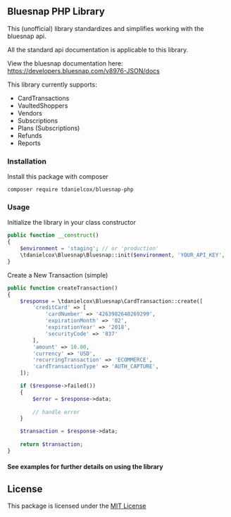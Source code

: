 ## Bluesnap PHP Library

This (unofficial) library standardizes and simplifies working with the bluesnap api. 

All the standard api documentation is applicable to this library. 

View the bluesnap documentation here: https://developers.bluesnap.com/v8976-JSON/docs

This library currently supports:

- CardTransactions
- VaultedShoppers
- Vendors
- Subscriptions
- Plans (Subscriptions)
- Refunds
- Reports

### Installation

Install this package with composer

```shell
composer require tdanielcox/bluesnap-php
```

### Usage

Initialize the library in your class constructor 

```php
public function __construct()
{
    $environment = 'staging'; // or 'production'
    \tdanielcox\Bluesnap\Bluesnap::init($environment, 'YOUR_API_KEY', 'YOUR_API_PASSWORD');
}
```

Create a New Transaction (simple)

```php
public function createTransaction()
{
    $response = \tdanielcox\Bluesnap\CardTransaction::create([
        'creditCard' => [
            'cardNumber' => '4263982640269299',
            'expirationMonth' => '02',
            'expirationYear' => '2018',
            'securityCode' => '837'
        ],
        'amount' => 10.00,
        'currency' => 'USD',
        'recurringTransaction' => 'ECOMMERCE',
        'cardTransactionType' => 'AUTH_CAPTURE',
    ]);

    if ($response->failed())
    {
        $error = $response->data;
        
        // handle error
    }

    $transaction = $response->data;
    
    return $transaction;
}
```

#### See examples for further details on using the library

## License
This package is licensed under the [MIT License](https://github.com/tdanielcox/bluesnap-php/blob/master/LICENSE)
